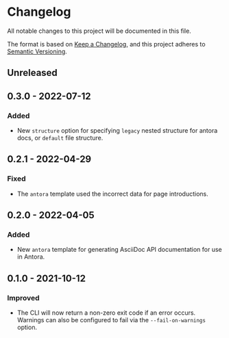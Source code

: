 # Changelog
All notable changes to this project will be documented in this file.

The format is based on [Keep a Changelog](https://keepachangelog.com/en/1.0.0/),
and this project adheres to [Semantic Versioning](https://semver.org/spec/v2.0.0.html).

## Unreleased

## 0.3.0 - 2022-07-12

### Added
- New `structure` option for specifying `legacy` nested structure for antora docs, or `default` file structure.

## 0.2.1 - 2022-04-29

### Fixed
- The `antora` template used the incorrect data for page introductions.

## 0.2.0 - 2022-04-05

### Added
- New `antora` template for generating AsciiDoc API documentation for use in Antora.

## 0.1.0 - 2021-10-12

### Improved
- The CLI will now return a non-zero exit code if an error occurs. Warnings can also be configured to fail via the `--fail-on-warnings` option.

